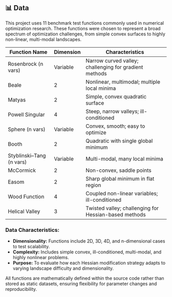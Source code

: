 ## 📊 Data

This project uses 11 benchmark test functions commonly used in numerical optimization research. These functions were chosen to represent a broad spectrum of optimization challenges, from simple convex surfaces to highly non-linear, multi-modal landscapes.

| Function Name             | Dimension | Characteristics                                   |
|--------------------------|-----------|-------------------------------------------------|
| Rosenbrock (n vars)       | Variable  | Narrow curved valley; challenging for gradient methods |
| Beale                    | 2         | Nonlinear, multimodal; multiple local minima    |
| Matyas                   | 2         | Simple, convex quadratic surface                 |
| Powell Singular          | 4         | Steep, narrow valleys; ill-conditioned           |
| Sphere (n vars)           | Variable  | Convex, smooth; easy to optimize                  |
| Booth                    | 2         | Quadratic with single global minimum             |
| Styblinski–Tang (n vars)  | Variable  | Multi-modal, many local minima                    |
| McCormick                | 2         | Non-convex, saddle points                         |
| Easom                    | 2         | Sharp global minimum in flat region               |
| Wood Function            | 4         | Coupled non-linear variables; ill-conditioned     |
| Helical Valley           | 3         | Twisted valley; challenging for Hessian-based methods |

### Data Characteristics:

- **Dimensionality:** Functions include 2D, 3D, 4D, and n-dimensional cases to test scalability.
- **Complexity:** Includes simple convex, ill-conditioned, multi-modal, and highly nonlinear problems.
- **Purpose:** To evaluate how each Hessian modification strategy adapts to varying landscape difficulty and dimensionality.

All functions are mathematically defined within the source code rather than stored as static datasets, ensuring flexibility for parameter changes and reproducibility.
